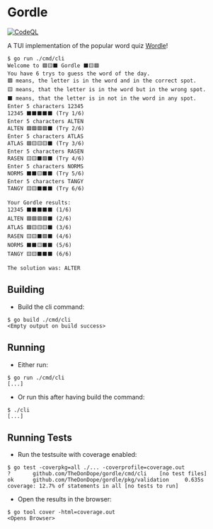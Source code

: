 # Gordle

[![CodeQL](https://github.com/TheDonDope/gordle/actions/workflows/codeql-analysis.yml/badge.svg)](https://github.com/TheDonDope/gordle/actions/workflows/codeql-analysis.yml)

A TUI implementation of the popular word quiz [Wordle](https://www.powerlanguage.co.uk/wordle/)!

```shell
$ go run ./cmd/cli
Welcome to 🟩🟨⬛ Gordle ⬛🟨🟩
You have 6 trys to guess the word of the day.
🟩 means, the letter is in the word and in the correct spot.
🟨 means, that the letter is in the word but in the wrong spot.
⬛ means, that the letter is in not in the word in any spot.
Enter 5 characters 12345
12345 ⬛⬛⬛⬛⬛ (Try 1/6)
Enter 5 characters ALTEN
ALTEN 🟩🟩🟩🟩⬛ (Try 2/6)
Enter 5 characters ATLAS
ATLAS 🟩🟨🟨🟨⬛ (Try 3/6)
Enter 5 characters RASEN
RASEN 🟨🟨⬛🟩⬛ (Try 4/6)
Enter 5 characters NORMS
NORMS ⬛⬛🟨⬛⬛ (Try 5/6)
Enter 5 characters TANGY
TANGY 🟨🟨⬛⬛⬛ (Try 6/6)

Your Gordle results:
12345 ⬛⬛⬛⬛⬛ (1/6)
ALTEN 🟩🟩🟩🟩⬛ (2/6)
ATLAS 🟩🟨🟨🟨⬛ (3/6)
RASEN 🟨🟨⬛🟩⬛ (4/6)
NORMS ⬛⬛🟨⬛⬛ (5/6)
TANGY 🟨🟨⬛⬛⬛ (6/6)

The solution was: ALTER
```

## Building

- Build the cli command:

```shell
$ go build ./cmd/cli
<Empty output on build success>
```

## Running

- Either run:

```shell
$ go run ./cmd/cli
[...]
```

- Or run this after having build the command:

```shell
$ ./cli
[...]
```

## Running Tests

- Run the testsuite with coverage enabled:

```shell
$ go test -coverpkg=all ./... -coverprofile=coverage.out
?       github.com/TheDonDope/gordle/cmd/cli    [no test files]
ok      github.com/TheDonDope/gordle/pkg/validation     0.635s  coverage: 12.7% of statements in all [no tests to run]
```

- Open the results in the browser:

```shell
$ go tool cover -html=coverage.out
<Opens Browser>
```
